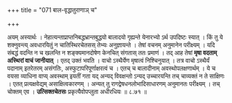 +++
title = "071 बाल-वृद्धातुराणाञ् च"

+++


अयम् अस्यार्थः । नेहात्यन्ताप्राप्तनिबद्धभ्रान्तबुद्धयो बालादयो गृह्यन्ते येनारभ्यो ऽर्थ उपदिष्टः स्यात् । किं तु ये शक्नुवन्त्य् अवधारयितुं न चातिस्थिरचेतसस् तेभ्यः अनुज्ञायन्ते । तेषां वचनम् अनुमानेन परीक्ष्यम् । यदि संबद्धं वदन्ति न च खलन्ति न शङ्क्यमानदोषेण केनचित् संगतास् ततः प्रमाणं । तद् आह तेषां **मृषा वदताम् अस्थिरां वाचं जानीयात्** । एतद् उक्तं भवति । वाचो ऽस्थैर्येण मृषात्वं निश्चिनुयात् । तत्र वाचो ऽस्थैर्यं पदानाम् इतरेतरम् असंगतिः, अस्फुटापरिपूर्णाक्षरत्वं च । एतच् च बालादीनाम् अवस्थोपलक्षणार्थम् । ये च वयसा व्याधिना वाप्य् अवस्थाम् इयतीं गता यद् अन्यद् विवक्षन्तो ऽन्यद् उच्चारयन्ति तच् चाव्यक्तं न ते साक्षिणः । एतत् प्रत्यक्षवेद्यम् असाक्षित्वकारणम् । अन्यत् तु रागद्वेषधनलोभादिसाधारणम् अनुमानतः परीक्ष्यम् । तच् चोक्तम् एव । **उत्सिक्तचेतसः** प्रकृत्यैवोपप्लुता अधीरधियः ॥ ८.७१ ॥